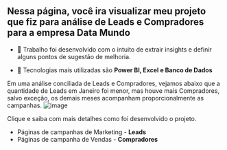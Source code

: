 ## Nessa página, você ira visualizar meu projeto que fiz para análise de Leads e Compradores para a empresa Data Mundo ##

- 🔭 Trabalho foi desenvolvido com o intuito de extrair insights e definir alguns pontos de sugestão de melhoria. 

- 🌱 Tecnologias mais utilizadas são **Power BI, Excel e Banco de Dados**

Em uma análise conciliada de Leads e Compradores, vejamos abaixo que a quantidade de Leads em Janeiro foi menor, mas houve mais Compradores, salvo exceção, os demais meses acompanham proporcionalmente as campanhas.
![image](https://github.com/iuryml/Data-Analyst/assets/55949523/115fffec-b38c-4155-b729-bb249a168522)

Clique e saiba com mais detalhes como foi desenvolvido o projeto.

* Páginas de campanhas de Marketing - **Leads**
* Páginas de campanha de Vendas - **Compradores**
